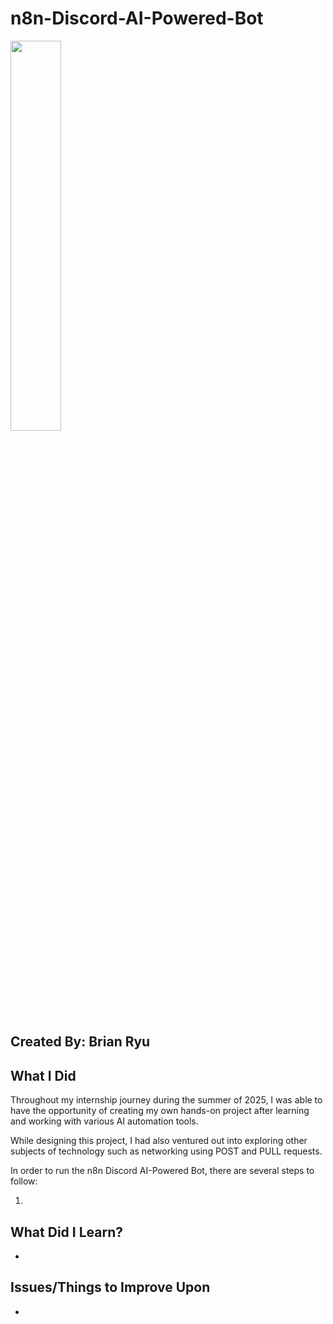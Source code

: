 # n8n-Discord-AI-Powered-Bot

<img src="https://upload.wikimedia.org/wikipedia/commons/5/53/N8n-logo-new.svg" width=40% height=40%>

## Created By: Brian Ryu

## What I Did

Throughout my internship journey during the summer of 2025, I was able to have the opportunity of creating my own hands-on project after learning and working with various AI automation tools.

While designing this project, I had also ventured out into exploring other subjects of technology such as networking using POST and PULL requests. 

In order to run the n8n Discord AI-Powered Bot, there are several steps to follow:

1) 

## What Did I Learn?

* 

## Issues/Things to Improve Upon

* 

